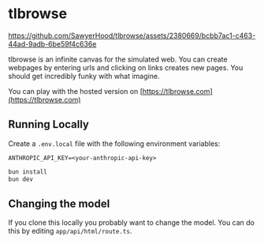 # tlbrowse


https://github.com/SawyerHood/tlbrowse/assets/2380669/bcbb7ac1-c463-44ad-9adb-6be59f4c636e


tlbrowse is an infinite canvas for the simulated web. You can create webpages by entering urls and clicking on links creates new pages. You should get incredibly funky with what imagine.

You can play with the hosted version on [https://tlbrowse.com](https://tlbrowse.com)

## Running Locally

Create a `.env.local` file with the following environment variables:

```
ANTHROPIC_API_KEY=<your-anthropic-api-key>
```

```bash
bun install
bun dev
```

## Changing the model

If you clone this locally you probably want to change the model. You can do this by editing `app/api/html/route.ts`.
